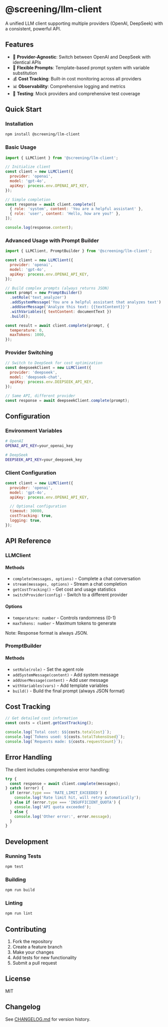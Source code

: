 # @screening/llm-client

A unified LLM client supporting multiple providers (OpenAI, DeepSeek) with a consistent, powerful API.

## Features

- 🔄 **Provider-Agnostic**: Switch between OpenAI and DeepSeek with identical APIs
- 🎯 **Flexible Prompts**: Template-based prompt system with variable substitution
- 💰 **Cost Tracking**: Built-in cost monitoring across all providers
- 📊 **Observability**: Comprehensive logging and metrics
- 🧪 **Testing**: Mock providers and comprehensive test coverage

## Quick Start

### Installation

```bash
npm install @screening/llm-client
```

### Basic Usage

```javascript
import { LLMClient } from '@screening/llm-client';

// Initialize client
const client = new LLMClient({
  provider: 'openai',
  model: 'gpt-4o',
  apiKey: process.env.OPENAI_API_KEY,
});

// Simple completion
const response = await client.complete([
  { role: 'system', content: 'You are a helpful assistant' },
  { role: 'user', content: 'Hello, how are you?' },
]);

console.log(response.content);
```

### Advanced Usage with Prompt Builder

```javascript
import { LLMClient, PromptBuilder } from '@screening/llm-client';

const client = new LLMClient({
  provider: 'openai',
  model: 'gpt-4o',
  apiKey: process.env.OPENAI_API_KEY,
});

// Build complex prompts (always returns JSON)
const prompt = new PromptBuilder()
  .setRole('text_analyzer')
  .addSystemMessage('You are a helpful assistant that analyzes text')
  .addUserMessage('Analyze this text: {{textContent}}')
  .withVariables({ textContent: documentText })
  .build();

const result = await client.complete(prompt, {
  temperature: 0,
  maxTokens: 1000,
});
```

### Provider Switching

```javascript
// Switch to DeepSeek for cost optimization
const deepseekClient = new LLMClient({
  provider: 'deepseek',
  model: 'deepseek-chat',
  apiKey: process.env.DEEPSEEK_API_KEY,
});

// Same API, different provider
const response = await deepseekClient.complete(prompt);
```

## Configuration

### Environment Variables

```bash
# OpenAI
OPENAI_API_KEY=your_openai_key

# DeepSeek
DEEPSEEK_API_KEY=your_deepseek_key
```

### Client Configuration

```javascript
const client = new LLMClient({
  provider: 'openai',
  model: 'gpt-4o',
  apiKey: process.env.OPENAI_API_KEY,

  // Optional configuration
  timeout: 30000,
  costTracking: true,
  logging: true,
});
```

## API Reference

### LLMClient

#### Methods

- `complete(messages, options)` - Complete a chat conversation
- `stream(messages, options)` - Stream a chat completion
- `getCostTracking()` - Get cost and usage statistics
- `switchProvider(config)` - Switch to a different provider

#### Options

- `temperature: number` - Controls randomness (0-1)
- `maxTokens: number` - Maximum tokens to generate

Note: Response format is always JSON.

### PromptBuilder

#### Methods

- `setRole(role)` - Set the agent role
- `addSystemMessage(content)` - Add system message
- `addUserMessage(content)` - Add user message
- `withVariables(vars)` - Add template variables
- `build()` - Build the final prompt (always JSON format)

## Cost Tracking

```javascript
// Get detailed cost information
const costs = client.getCostTracking();

console.log(`Total cost: $${costs.totalCost}`);
console.log(`Tokens used: ${costs.totalTokensUsed}`);
console.log(`Requests made: ${costs.requestCount}`);
```

## Error Handling

The client includes comprehensive error handling:

```javascript
try {
  const response = await client.complete(messages);
} catch (error) {
  if (error.type === 'RATE_LIMIT_EXCEEDED') {
    console.log('Rate limit hit, will retry automatically');
  } else if (error.type === 'INSUFFICIENT_QUOTA') {
    console.log('API quota exceeded');
  } else {
    console.log('Other error:', error.message);
  }
}
```

## Development

### Running Tests

```bash
npm test
```

### Building

```bash
npm run build
```

### Linting

```bash
npm run lint
```

## Contributing

1. Fork the repository
2. Create a feature branch
3. Make your changes
4. Add tests for new functionality
5. Submit a pull request

## License

MIT

## Changelog

See [CHANGELOG.md](./CHANGELOG.md) for version history.
